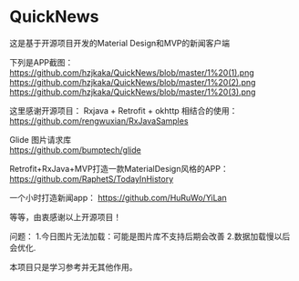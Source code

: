 # QuickNews

 这是基于开源项目开发的Material Design和MVP的新闻客户端
 
 下列是APP截图：
 https://github.com/hzjkaka/QuickNews/blob/master/1%20(1).png
 https://github.com/hzjkaka/QuickNews/blob/master/1%20(2).png
 https://github.com/hzjkaka/QuickNews/blob/master/1%20(3).png
 
 这里感谢开源项目：
  Rxjava + Retrofit + okhttp 相结合的使用：
 https://github.com/rengwuxian/RxJavaSamples
 
 Glide 图片请求库  
 https://github.com/bumptech/glide 
 
 Retrofit+RxJava+MVP打造一款MaterialDesign风格的APP：
 https://github.com/RaphetS/TodayInHistory
 
 一个小时打造新闻app：
 https://github.com/HuRuWo/YiLan
 
 等等，由衷感谢以上开源项目！
 
 问题：
 1.今日图片无法加载：可能是图片库不支持后期会改善
 2.数据加载慢以后会优化.
 
 本项目只是学习参考并无其他作用。
